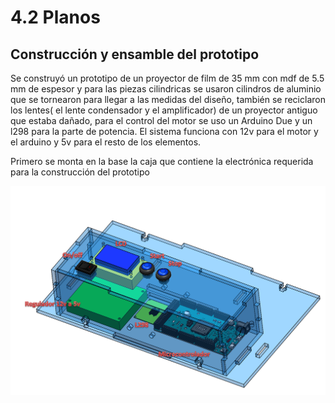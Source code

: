 # 4.2 Planos

## Construcción y ensamble del prototipo

Se construyó un prototipo de un proyector de film de 35 mm con mdf de 5.5 mm de espesor y para las piezas cilindricas se usaron cilindros de aluminio que se tornearon para llegar a las medidas del diseño, también se reciclaron los lentes\( el lente condensador y el amplificador\) de un proyector antiguo que estaba dañado, para el control del motor se uso un Arduino Due y un l298 para la parte de potencia. El sistema funciona con 12v para el motor y el arduino y 5v para el resto de los elementos.

Primero se monta en la base la caja que contiene la electrónica requerida para la construcción del prototipo

![Montaje de la electr&#xF3;nica del prototipo](../.gitbook/assets/image%20%2831%29.png)



